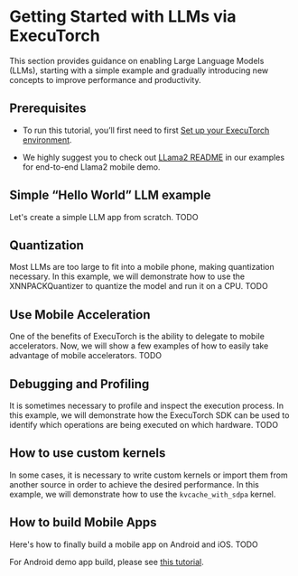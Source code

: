 # Getting Started with LLMs via ExecuTorch

This section provides guidance on enabling Large Language Models (LLMs), starting with a simple example and gradually introducing new concepts to improve performance and productivity.

## Prerequisites

- To run this tutorial, you’ll first need to first [Set up your ExecuTorch environment](../getting-started-setup.md).

- We highly suggest you to check out [LLama2 README](../../../examples/models/llama2/README.md) in our examples for end-to-end Llama2 mobile demo.


## Simple “Hello World” LLM example

Let's create a simple LLM app from scratch. TODO

## Quantization

Most LLMs are too large to fit into a mobile phone, making quantization necessary. In this example, we will demonstrate how to use the XNNPACKQuantizer to quantize the model and run it on a CPU. TODO

## Use Mobile Acceleration

One of the benefits of ExecuTorch is the ability to delegate to mobile accelerators. Now, we will show a few examples of how to easily take advantage of mobile accelerators. TODO

## Debugging and Profiling

It is sometimes necessary to profile and inspect the execution process. In this example, we will demonstrate how the ExecuTorch SDK can be used to identify which operations are being executed on which hardware.  TODO

## How to use custom kernels

In some cases, it is necessary to write custom kernels or import them from another source in order to achieve the desired performance. In this example, we will demonstrate how to use the `kvcache_with_sdpa` kernel.

## How to build Mobile Apps

Here's how to finally build a mobile app on Android and iOS. TODO

For Android demo app build, please see [this tutorial](./llama-demo-android.md).
